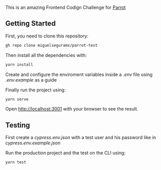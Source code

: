 This is an amazing Frontend Codign Challenge for [Parrot](https://parrotsoftware.io/)

## Getting Started

First, you need to clone this repository:

```bash
gh repo clone miguelseguramx/parrot-test
```

Then install all the dependencies with:

```bash
yarn install
```

Create and configure the enviroment variables inside a *.env* file using *.env.example* as a guide

Finally run the project using:

```bash
yarn serve
```

Open [http://localhost:3001](http://localhost:3001) with your browser to see the result.

## Testing

First create a *cypress.env.json* with a test user and his password like in *cypress.env.example.json*

Run the production project and the test on the CLI using:

```bash
yarn test
```

